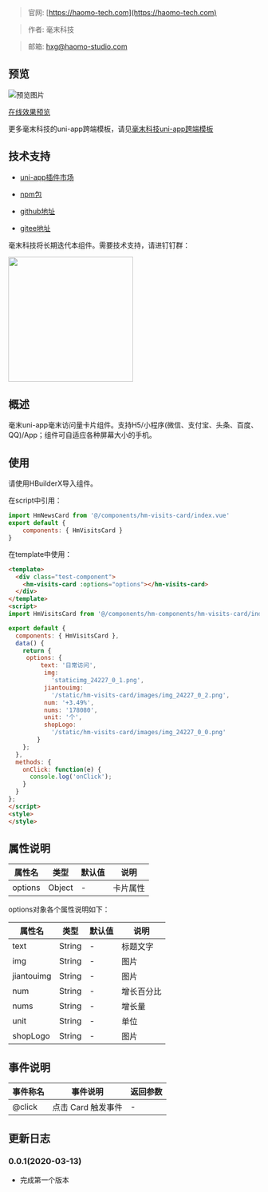 > 官网: [https://haomo-tech.com](https://haomo-tech.com)

> 作者: 毫末科技

> 邮箱: hxg@haomo-studio.com

## 预览

![预览图片](http://downloads.haomo-tech.com/uniapp/hm-visits-card.png)

[在线效果预览](http://template.uniapp.haomo-tech.com/pages/haomo/test-component/hm-visits-card)

更多毫末科技的uni-app跨端模板，请见[毫末科技uni-app跨端模板](https://haomo-tech.com/sale.html)

## 技术支持

* [uni-app插件市场](https://ext.dcloud.net.cn/plugin?id=1380)

* [npm包](https://www.npmjs.com/package/hm-uniapp-visits-card)

* [github地址](https://github.com/haomo-studio/hm-uniapp-visits-card)

* [gitee地址](https://gitee.com/haomo/hm-uniapp-visits-card)

毫末科技将长期迭代本组件。需要技术支持，请进钉钉群：

<img width="250" src="http://downloads.haomo-tech.com/%E6%AF%AB%E6%9C%ABuniapp%E7%BB%84%E4%BB%B6%E6%8A%80%E6%9C%AF%E6%94%AF%E6%8C%81.jpg">

## 概述

毫末uni-app毫末访问量卡片组件。支持H5/小程序(微信、支付宝、头条、百度、QQ)/App；组件可自适应各种屏幕大小的手机。

## 使用

请使用HBuilderX导入组件。

在script中引用：

```javascript
import HmNewsCard from '@/components/hm-visits-card/index.vue'
export default {
    components: { HmVisitsCard }
}
```

在template中使用：

```html
<template>
  <div class="test-component">
    <hm-visits-card :options="options"></hm-visits-card>
  </div>
</template>
<script>
import HmVisitsCard from '@/components/hm-components/hm-visits-card/index.vue'

export default {
  components: { HmVisitsCard },
  data() {
    return {
     options: {
         text: '日常访问',
          img:
            'staticimg_24227_0_1.png',
          jiantouimg:
            '/static/hm-visits-card/images/img_24227_0_2.png',
          num: '+3.49%',
          nums: '178080',
          unit: '个',
          shopLogo:
            '/static/hm-visits-card/images/img_24227_0_0.png'
        }
    };
  },
  methods: {
    onClick: function(e) {
      console.log('onClick');
    }
  }
};
</script>
<style>
</style>
```

## 属性说明

| 属性名        | 类型     | 默认值 | 说明                                                                       |
|-----------   |---------|--------|----------------------------------------------------------------------------|
| options        | Object  | -      | 卡片属性                                                                   |

options对象各个属性说明如下：

| 属性名        | 类型     | 默认值 | 说明                                                                       |
|-----------   |---------|--------|----------------------------------------------------------------------------|
| text        | String  | -      | 标题文字                                                                   |
| img        | String  | -      | 图片                                                                   |
| jiantouimg        | String  | -      | 图片                                                                   |
| num        | String  | -      | 增长百分比                                                                   |
| nums        | String  | -      | 增长量                                                                   |
| unit        | String  | -      | 单位                                                                   |
| shopLogo        | String  | -      | 图片                                                                   |

## 事件说明

| 事件称名   | 事件说明           | 返回参数 |
|----------|--------------------|----------|
| @click   | 点击 Card 触发事件 | -        |

## 更新日志

### 0.0.1(2020-03-13)

* 完成第一个版本
